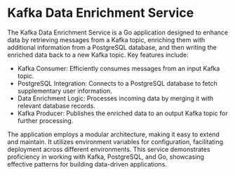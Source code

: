 # Kafka Data Enrichment Service
  The Kafka Data Enrichment Service is a Go application designed to enhance data by retrieving messages from a Kafka topic, enriching them with additional information from a PostgreSQL database, and then writing the enriched data back to a new Kafka topic.
  Key features include:
+ Kafka Consumer: Efficiently consumes messages from an input Kafka topic.
+ PostgreSQL Integration: Connects to a PostgreSQL database to fetch supplementary user information.
+ Data Enrichment Logic: Processes incoming data by merging it with relevant database records.
+ Kafka Producer: Publishes the enriched data to an output Kafka topic for further processing.

The application employs a modular architecture, making it easy to extend and maintain. It utilizes environment variables for configuration, facilitating deployment across different environments. This service demonstrates proficiency in working with Kafka, PostgreSQL, and Go, showcasing effective patterns for building data-driven applications.

